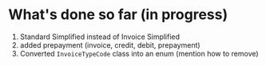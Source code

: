 # What's done so far (in progress)

1. Standard Simplified instead of Invoice Simplified
2. added prepayment (invoice, credit, debit, prepayment)
3. Converted `InvoiceTypeCode` class into an enum (mention how to remove)